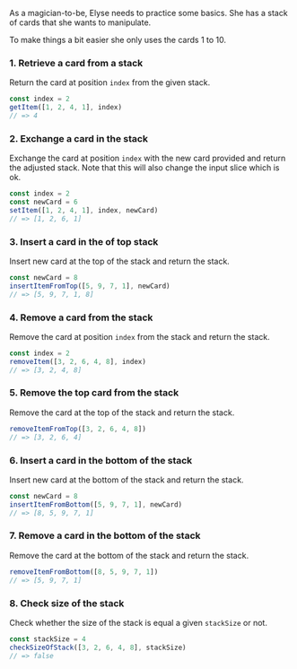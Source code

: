 As a magician-to-be, Elyse needs to practice some basics. She has a stack of cards that she wants to manipulate.

To make things a bit easier she only uses the cards 1 to 10.

### 1. Retrieve a card from a stack

Return the card at position `index` from the given stack.

```javascript
const index = 2
getItem([1, 2, 4, 1], index)
// => 4
```

### 2. Exchange a card in the stack

Exchange the card at position `index` with the new card provided and return the adjusted stack.
Note that this will also change the input slice which is ok.

```javascript
const index = 2
const newCard = 6
setItem([1, 2, 4, 1], index, newCard)
// => [1, 2, 6, 1]
```

### 3. Insert a card in the of top stack

Insert new card at the top of the stack and return the stack.

```javascript
const newCard = 8
insertItemFromTop([5, 9, 7, 1], newCard)
// => [5, 9, 7, 1, 8]
```

### 4. Remove a card from the stack

Remove the card at position `index` from the stack and return the stack.

```javascript
const index = 2
removeItem([3, 2, 6, 4, 8], index)
// => [3, 2, 4, 8]
```

### 5. Remove the top card from the stack

Remove the card at the top of the stack and return the stack.

```javascript
removeItemFromTop([3, 2, 6, 4, 8])
// => [3, 2, 6, 4]
```

### 6. Insert a card in the bottom of the stack

Insert new card at the bottom of the stack and return the stack.

```javascript
const newCard = 8
insertItemFromBottom([5, 9, 7, 1], newCard)
// => [8, 5, 9, 7, 1]
```

### 7. Remove a card in the bottom of the stack

Remove the card at the bottom of the stack and return the stack.

```javascript
removeItemFromBottom([8, 5, 9, 7, 1])
// => [5, 9, 7, 1]
```

### 8. Check size of the stack

Check whether the size of the stack is equal a given `stackSize` or not.

```javascript
const stackSize = 4
checkSizeOfStack([3, 2, 6, 4, 8], stackSize)
// => false
```
